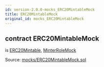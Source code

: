 ```yaml
---
id: version-2.0.0-mocks_ERC20MintableMock
title: ERC20MintableMock
original_id: mocks_ERC20MintableMock
---
```


<div class="contract-doc"><div class="contract"><h2 class="contract-header"><span class="contract-kind">contract</span> ERC20MintableMock</h2><p class="base-contracts"><span>is</span> <a href="token_ERC20_ERC20Mintable.html">ERC20Mintable</a><span>, </span><a href="mocks_MinterRoleMock.html">MinterRoleMock</a></p><div class="source">Source: <a href="https://github.com/OpenZeppelin/zeppelin-solidity/blob/v2.0.0/contracts/mocks/ERC20MintableMock.sol" target="_blank">mocks/ERC20MintableMock.sol</a></div></div></div>
